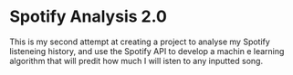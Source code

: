 # Spotify Analysis 2.0

This is my second attempt at creating a project to analyse my Spotify listeneing history, and use the Spotify API to develop a machin e learning algorithm that will predit how much I will isten to any inputted song. 


